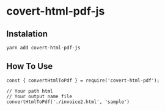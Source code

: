 # covert-html-pdf-js

## Instalation

`yarn add covert-html-pdf-js`

## How To Use

```
const { convertHtmlToPdf } = require('covert-html-pdf');

// Your path html
// Your output name file
convertHtmlToPdf('./invoice2.html', 'sample')
```
